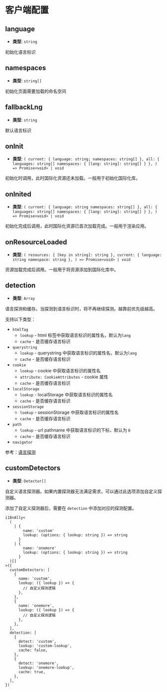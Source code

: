 # 客户端配置

## language

- **类型**: `string`

初始化语言标识

## namespaces

- **类型**: `string[]`

初始化页面需要加载的命名空间

## fallbackLng

- **类型**: `string`

默认语言标识

## onInit

- **类型**: `(
    current: { language: string; namespaces: string[] },
    all: {
      languages: string[]
      namespaces: {
        [lang: string]: string[]
      }
    },
  ) => Promise<void> | void`

初始化时调用，此时国际化资源还未加载。一般用于初始化国际化库。

## onInited

- **类型**: `(
    current: {
      language: string
      namespaces: string[]
    },
    all: {
      languages: string[]
      namespaces: {
        [lang: string]: string[]
      }
    },
  ) => Promise<void> | void`

初始化完成后调用，此时国际化资源已首次加载完成。一般用于渲染应用。

## onResourceLoaded

- **类型**: `(
    resources: {
      [key in string]: string
    },
    current: {
      language: string
      namespace: string
    },
  ) => Promise<void> | void`

资源加载完成后调用。一般用于将资源添加到国际化库中。


## detection

- **类型**: `Array`

语言探测和缓存。当探测到语言标识时，将不再继续探测。越靠前优先级越高。

支持以下类型：

- `htmlTag`
  - `lookup` - html 标签中获取语言标识的属性名，默认为`lang`
  - `cache` - 是否缓存语言标识
- `querystring`
  - `lookup` - querystring 中获取语言标识的属性名，默认为`lang`
  - `cache` - 是否缓存语言标识
- `cookie`
  - `lookup` - cookie 中获取语言标识的属性名
  - `attribute: CookieAttributes` - cookie 属性
  - `cache` - 是否缓存语言标识
- `localStorage`
  - `lookup` - localStorage 中获取语言标识的属性名
  - `cache` - 是否缓存语言标识
- `sessionStorage`
  - `lookup` - sessionStorage 中获取语言标识的属性名
  - `cache` - 是否缓存语言标识
- `path`
  - `lookup` - url pathname 中获取语言标识的下标，默认为 `0`
  - `cache` - 是否缓存语言标识
- `navigator`


参考：[语言探测](../guides/language-detection.md#客户端)

## customDetectors

- **类型**: `Detector[]`

自定义语言探测器。如果内置探测器无法满足需求，可以通过此选项添加自定义探测器。

添加了自定义探测器后，需要在 `detection` 中添加对应的探测配置。

```tsx
i18nAlly<
  (
    | {
        name: 'custom'
        lookup: (options: { lookup: string }) => string
      }
    | {
        name: 'onemore'
        lookup: (options: { lookup: string }) => string
      }
  )[]
>({
  customDetectors: [
    {
      name: 'custom',
      lookup: ({ lookup }) => {
        // 自定义探测逻辑
      },
    },
    {
      name: 'onemore',
      lookup: ({ lookup }) => {
        // 自定义探测逻辑
      },
    },
  ],
  detection: [
    {
      detect: 'custom',
      lookup: 'custom-lookup',
      cache: false,
    }, 
    {
      detect: 'onemore',
      lookup: 'onemore-lookup',
      cache: true,
    },
  ],
})
```
